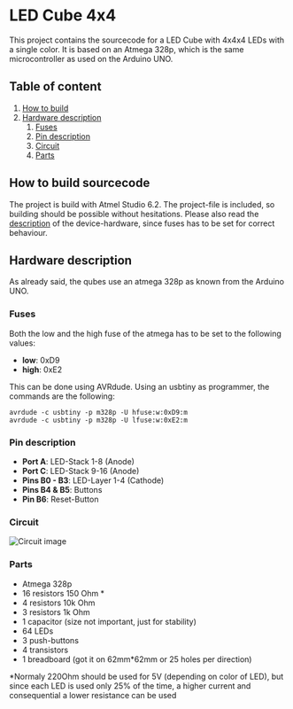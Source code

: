 # LED Cube 4x4

This project contains the sourcecode for a LED Cube with 4x4x4 LEDs with a single color. It is based on an Atmega 328p, which is the same microcontroller as used on the Arduino UNO.

## Table of content

1. [How to build](#how-to-build-sourcecode)
2. [Hardware description](#hardware-description)
   1. [Fuses](#fuses)
   2. [Pin description](#pin-description)
   3. [Circuit](#circuit)
   4. [Parts](#parts)

## How to build sourcecode

The project is build with Atmel Studio 6.2. The project-file is included, so building should be possible without hesitations. Please also read the [description](#hardware-description) of the device-hardware, since fuses has to be set for correct behaviour.

## Hardware description

As already said, the qubes use an atmega 328p as known from the Arduino UNO.

### Fuses

Both the low and the high fuse of the atmega has to be set to the following values:
- **low**: 0xD9
- **high**: 0xE2

This can be done using AVRdude. Using an usbtiny as programmer, the commands are the following:

```
avrdude -c usbtiny -p m328p -U hfuse:w:0xD9:m
avrdude -c usbtiny -p m328p -U lfuse:w:0xE2:m
```

### Pin description

- **Port A**: LED-Stack 1-8 (Anode)
- **Port C**: LED-Stack 9-16 (Anode)
- **Pins B0 - B3**: LED-Layer 1-4 (Cathode)
- **Pins B4 & B5**: Buttons
- **Pin B6**: Reset-Button

### Circuit

![Circuit image](docs/circuit.svg)

### Parts

- Atmega 328p
- 16 resistors 150 Ohm *
- 4 resistors 10k Ohm
- 3 resistors 1k Ohm
- 1 capacitor (size not important, just for stability)
- 64 LEDs
- 3 push-buttons
- 4 transistors
- 1 breadboard (got it on 62mm*62mm or 25 holes per direction)

*Normaly 220Ohm should be used for 5V (depending on color of LED), but since each LED is used only 25% of the time, a higher current and consequential a lower resistance can be used